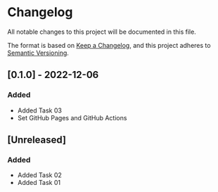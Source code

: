 # Changelog

All notable changes to this project will be documented in this file.

The format is based on [Keep a Changelog](https://keepachangelog.com/en/1.0.0/),
and this project adheres to [Semantic Versioning](https://semver.org/spec/v2.0.0.html).

## [0.1.0] - 2022-12-06

### Added

- Added Task 03
- Set GitHub Pages and GitHub Actions

## [Unreleased]

### Added 

- Added Task 02
- Added Task 01

